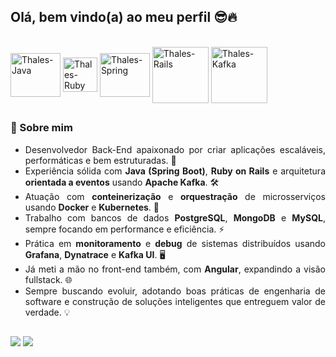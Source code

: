 ## Olá, bem vindo(a) ao meu perfil :sunglasses::fire:	

<div style="display: inline_block"><br>

  <img align="center" alt="Thales-Java" height="70" width="80" src="https://cdn.jsdelivr.net/gh/devicons/devicon/icons/java/java-original-wordmark.svg" />
  <img align="center" alt="Thales-Ruby" height="55" width="55" src="https://cdn.jsdelivr.net/gh/devicons/devicon@latest/icons/ruby/ruby-plain.svg" />
  <img align="center" alt="Thales-Spring" height="70" width="80" src="https://cdn.jsdelivr.net/gh/devicons/devicon/icons/spring/spring-original-wordmark.svg"/>
  <img align="center" alt="Thales-Rails" height="90" width="90" src="https://cdn.jsdelivr.net/gh/devicons/devicon@latest/icons/rails/rails-plain-wordmark.svg"/>
  <img align="center" alt="Thales-Kafka" height="90" width="90" src="https://devicon-website.vercel.app/api/apachekafka/original-wordmark.svg?color=%23FFFFFF"/>

  
</div>
 
  ##
  
### 👋 Sobre mim
<div align = "justify">
<ul>
  <li>Desenvolvedor Back-End apaixonado por criar aplicações escaláveis, performáticas e bem estruturadas. 🚀</li>
  <li>Experiência sólida com <strong>Java (Spring Boot)</strong>, <strong>Ruby on Rails</strong> e arquitetura <strong>orientada a eventos</strong> usando <strong>Apache Kafka</strong>. 🛠️</li>
  <li>Atuação com <strong>conteinerização</strong> e <strong>orquestração</strong> de microsserviços usando <strong>Docker</strong> e <strong>Kubernetes</strong>. 🐳</li>
  <li>Trabalho com bancos de dados <strong>PostgreSQL</strong>, <strong>MongoDB</strong> e <strong>MySQL</strong>, sempre focando em performance e eficiência. ⚡</li>
  <li>Prática em <strong>monitoramento</strong> e <strong>debug</strong> de sistemas distribuídos usando <strong>Grafana</strong>, <strong>Dynatrace</strong> e <strong>Kafka UI</strong>. 🖥️</li>
  <li>Já meti a mão no front-end também, com <strong>Angular</strong>, expandindo a visão fullstack. 🌐</li>
  <li>Sempre buscando evoluir, adotando boas práticas de engenharia de software e construção de soluções inteligentes que entreguem valor de verdade. 💡</li>
</ul>

</div>
 
 ##
 
<div> 
  <a href = "mailto:thalesjoseaguiar@gmail.com"><img src="https://img.shields.io/badge/-Gmail-%23333?style=for-the-badge&logo=gmail&logoColor=white" target="_blank"></a>
  <a href="http://linkedin.com/in/thalesjaguiar" target="_blank"><img src="https://img.shields.io/badge/-LinkedIn-%230077B5?style=for-the-badge&logo=linkedin&logoColor=white" target="_blank"></a> 
</div>
